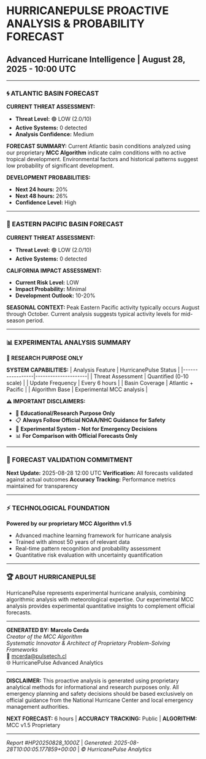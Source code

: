 # HURRICANEPULSE PROACTIVE ANALYSIS & PROBABILITY FORECAST
## Advanced Hurricane Intelligence | August 28, 2025 - 10:00 UTC

---

### 🌀 ATLANTIC BASIN FORECAST

**CURRENT THREAT ASSESSMENT:**
- **Threat Level:** 🟢 LOW (2.0/10)
- **Active Systems:** 0 detected
- **Analysis Confidence:** Medium

**FORECAST SUMMARY:**
Current Atlantic basin conditions analyzed using our proprietary **MCC Algorithm** indicate calm conditions with no active tropical development. Environmental factors and historical patterns suggest low probability of significant development.

**DEVELOPMENT PROBABILITIES:**
- **Next 24 hours:** 20%
- **Next 48 hours:** 26%
- **Confidence Level:** High

---

### 🌊 EASTERN PACIFIC BASIN FORECAST

**CURRENT THREAT ASSESSMENT:**
- **Threat Level:** 🟢 LOW (2.0/10)
- **Active Systems:** 0 detected

**CALIFORNIA IMPACT ASSESSMENT:**
- **Current Risk Level:** LOW
- **Impact Probability:** Minimal
- **Development Outlook:** 10-20%

**SEASONAL CONTEXT:**
Peak Eastern Pacific activity typically occurs August through October. Current analysis suggests typical activity levels for mid-season period.

---
### 📊 EXPERIMENTAL ANALYSIS SUMMARY
**🔬 RESEARCH PURPOSE ONLY**

**SYSTEM CAPABILITIES:**
| Analysis Feature | HurricanePulse Status |
|-----------------|---------------------|
| Threat Assessment | Quantified (0-10 scale) |
| Update Frequency | Every 6 hours |
| Basin Coverage | Atlantic + Pacific |
| Algorithm Base | Experimental MCC analysis |

**⚠️ IMPORTANT DISCLAIMERS:**
- 🚨 **Educational/Research Purpose Only**
- 📋 **Always Follow Official NOAA/NHC Guidance for Safety**
- 🔬 **Experimental System - Not for Emergency Decisions**
- 📊 **For Comparison with Official Forecasts Only**
---
### 🎯 FORECAST VALIDATION COMMITMENT

**Next Update:** 2025-08-28 12:00 UTC
**Verification:** All forecasts validated against actual outcomes
**Accuracy Tracking:** Performance metrics maintained for transparency

---

### ⚡ TECHNOLOGICAL FOUNDATION

**Powered by our proprietary MCC Algorithm v1.5**
- Advanced machine learning framework for hurricane analysis
- Trained with almost 50 years of relevant data
- Real-time pattern recognition and probability assessment
- Quantitative risk evaluation with uncertainty quantification

---

### 🏆 ABOUT HURRICANEPULSE

HurricanePulse represents experimental hurricane analysis, combining algorithmic analysis with meteorological expertise. Our experimental MCC analysis provides experimental quantitative insights to complement official forecasts.

---

**GENERATED BY:**
**Marcelo Cerda**  
*Creator of the MCC Algorithm*  
*Systematic Innovator & Architect of Proprietary Problem-Solving Frameworks*  
📧 mcerda@pulsetech.cl  
🌐 HurricanePulse Advanced Analytics

---

**DISCLAIMER:** This proactive analysis is generated using proprietary analytical methods for informational and research purposes only. All emergency planning and safety decisions should be based exclusively on official guidance from the National Hurricane Center and local emergency management authorities.

**NEXT FORECAST:** 6 hours | **ACCURACY TRACKING:** Public | **ALGORITHM:** MCC v1.5 Proprietary

---
*Report #HP20250828_1000Z* | *Generated: 2025-08-28T10:00:05.177859+00:00* | *© HurricanePulse Analytics*